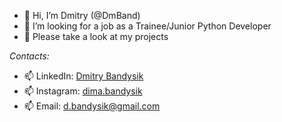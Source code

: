 - 👋 Hi, I’m Dmitry (@DmBand)
- 🌱 I’m looking for a job as a Trainee/Junior Python Developer
- 👀 Please take a look at my projects

*Contacts:*
- 📫 LinkedIn: [Dmitry Bandysik](https://www.linkedin.com/in/dmitry-bandysik-5b1941231/)
- 📫 Instagram: [dima.bandysik](https://www.instagram.com/dima.bandysik/)
- 📫 Email: d.bandysik@gmail.com

<!---
DmBand/DmBand is a ✨ special ✨ repository because its `README.md` (this file) appears on your GitHub profile.
You can click the Preview link to take a look at your changes.
--->

